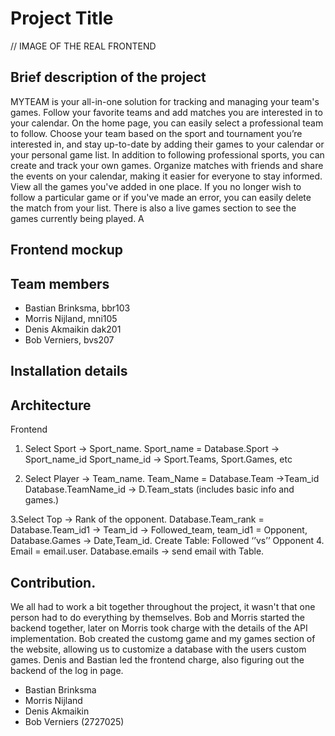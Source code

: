# Project Title
// IMAGE OF THE REAL FRONTEND

## Brief description of the project
<p>MYTEAM is your all-in-one solution for tracking and managing your team's games. Follow your favorite teams and add matches you are interested in to your calendar. On the home page, you can easily select a professional team to follow. Choose your team based on the sport and tournament you’re interested in, and stay up-to-date by adding their games to your calendar or your personal game list.
In addition to following professional sports, you can create and track your own games. Organize matches with friends and share the events on your calendar, making it easier for everyone to stay informed. View all the games you've added in one place. If you no longer wish to follow a particular game or if you've made an error, you can easily delete the match from your list. There is also a live games section to see the games currently being played. A</p>

## Frontend mockup

## Team members
- Bastian Brinksma, bbr103
- Morris Nijland, mni105
- Denis Akmaikin dak201
- Bob Verniers, bvs207

## Installation details

## Architecture
Frontend 
1. Select Sport -> Sport_name.  Sport_name = Database.Sport -> Sport_name_id
	Sport_name_id -> Sport.Teams, Sport.Games, etc

2. Select Player -> Team_name.  Team_Name = Database.Team ->Team_id
	Database.TeamName_id -> D.Team_stats (includes basic info and games.)



3.Select Top -> Rank of the opponent. Database.Team_rank = Database.Team_id1
	-> Team_id -> Followed_team, team_id1 = Opponent, 
	Database.Games -> Date,Team_id.
	Create Table: Followed ‘’vs’’ Opponent
4. Email = email.user.  Database.emails -> send email with Table. 

## Contribution.
We all had to work a bit together throughout the project, it wasn't that one person had to do everything by themselves. Bob and Morris started the backend together, later on Morris took charge with the details of the API implementation. Bob created the customg game and my games section of the website, allowing us to customize a database with the users custom games. Denis and Bastian led the frontend charge, also figuring out the backend of the log in page. 

- Bastian Brinksma
- Morris Nijland
- Denis Akmaikin
- Bob Verniers (2727025)

